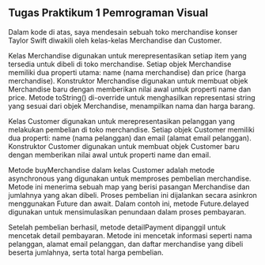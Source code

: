 ## Tugas Praktikum 1 Pemrograman Visual

Dalam kode di atas, saya mendesain sebuah toko merchandise konser Taylor Swift diwakili oleh kelas-kelas Merchandise dan Customer.

Kelas Merchandise digunakan untuk merepresentasikan setiap item yang tersedia untuk dibeli di toko merchandise. Setiap objek Merchandise memiliki dua properti utama: name (nama merchandise) dan price (harga merchandise). Konstruktor Merchandise digunakan untuk membuat objek Merchandise baru dengan memberikan nilai awal untuk properti name dan price. Metode toString() di-override untuk menghasilkan representasi string yang sesuai dari objek Merchandise, menampilkan nama dan harga barang.

Kelas Customer digunakan untuk merepresentasikan pelanggan yang melakukan pembelian di toko merchandise. Setiap objek Customer memiliki dua properti: name (nama pelanggan) dan email (alamat email pelanggan). Konstruktor Customer digunakan untuk membuat objek Customer baru dengan memberikan nilai awal untuk properti name dan email.

Metode buyMerchandise dalam kelas Customer adalah metode asynchronous yang digunakan untuk memproses pembelian merchandise. Metode ini menerima sebuah map yang berisi pasangan Merchandise dan jumlahnya yang akan dibeli. Proses pembelian ini dijalankan secara asinkron menggunakan Future dan await. Dalam contoh ini, metode Future.delayed digunakan untuk mensimulasikan penundaan dalam proses pembayaran.

Setelah pembelian berhasil, metode detailPayment dipanggil untuk mencetak detail pembayaran. Metode ini mencetak informasi seperti nama pelanggan, alamat email pelanggan, dan daftar merchandise yang dibeli beserta jumlahnya, serta total harga pembelian.
